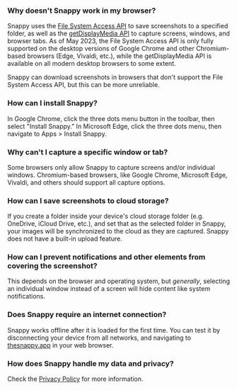 ### Why doesn't Snappy work in my browser?

Snappy uses the [File System Access API](https://caniuse.com/native-filesystem-api) to save screenshots to a specified folder, as well as the [getDisplayMedia API](https://caniuse.com/mdn-api_mediadevices_getdisplaymedia) to capture screens, windows, and browser tabs. As of May 2023, the File System Access API is only fully supported on the desktop versions of Google Chrome and other Chromium-based browsers (Edge, Vivaldi, etc.), while the getDisplayMedia API is available on all modern desktop browsers to some extent.

Snappy can download screenshots in browsers that don't support the File System Access API, but this can be more unreliable.

### How can I install Snappy?

In Google Chrome, click the three dots menu button in the toolbar, then select "Install Snappy." In Microsoft Edge, click the three dots menu, then navigate to Apps > Install Snappy.

### Why can't I capture a specific window or tab?

Some browsers only allow Snappy to capture screens and/or individual windows. Chromium-based browsers, like Google Chrome, Microsoft Edge, Vivaldi, and others should support all capture options.

### How can I save screenshots to cloud storage?

If you create a folder inside your device's cloud storage folder (e.g. OneDrive, iCloud Drive, etc.), and set that as the selected folder in Snappy, your images will be synchronized to the cloud as they are captured. Snappy does not have a built-in upload feature.

### How can I prevent notifications and other elements from covering the screenshot?

This depends on the browser and operating system, but *generally*, selecting an individual window instead of a screen will hide content like system notifications.

### Does Snappy require an internet connection?

Snappy works offline after it is loaded for the first time. You can test it by disconnecting your device from all networks, and navigating to [thesnappy.app](https://thesnappy.app/) in your web browser.

### How does Snappy handle my data and privacy?

Check the [Privacy Policy](PRIVACY.md) for more information.